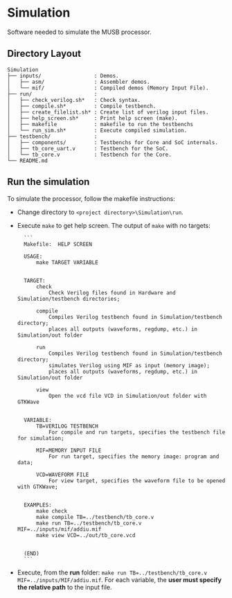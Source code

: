 # Simulation

Software needed to simulate the MUSB processor.

## Directory Layout

```
Simulation
├── inputs/                 : Demos.
│   ├── asm/                : Assembler demos.
│   └── mif/                : Compiled demos (Memory Input File).
├── run/                    :
│   ├── check_verilog.sh*   : Check syntax.
│   ├── compile.sh*         : Compile testbench.
│   ├── create_filelist.sh* : Create list of verilog input files.
│   ├── help_screen.sh*     : Print help screen (make).
│   ├── makefile            : makefile to run the testbenchs
│   └── run_sim.sh*         : Execute compiled simulation.
├── testbench/              :
│   ├── components/         : Testbenchs for Core and SoC internals.
│   ├── tb_core_uart.v      : Testbench for the SoC.
│   └── tb_core.v           : Testbench for the Core.
└── README.md
```

## Run the simulation

To simulate the processor, follow the makefile instructions:

- Change directory to ```<project directory>\Simulation\run```.
- Execute ```make``` to get help screen. The output of ```make``` with no targets:

        ```
        Makefile:  HELP SCREEN

        USAGE:
            make TARGET VARIABLE


        TARGET:
            check
                Check Verilog files found in Hardware and Simulation/testbench directories;

            compile
                Compiles Verilog testbench found in Simulation/testbench directory;
                places all outputs (waveforms, regdump, etc.) in Simulation/out folder

            run
                Compiles Verilog testbench found in Simulation/testbench directory;
                simulates Verilog using MIF as input (memory image);
                places all outputs (waveforms, regdump, etc.) in Simulation/out folder

            view
                Open the vcd file VCD in Simulation/out folder with GTKWave


        VARIABLE:
            TB=VERILOG TESTBENCH
                For compile and run targets, specifies the testbench file for simulation;

            MIF=MEMORY INPUT FILE
                For run target, specifies the memory image: program and data;

            VCD=WAVEFORM FILE
                For view target, specifies the waveform file to be opened with GTKWave;


        EXAMPLES:
            make check
            make compile TB=../testbench/tb_core.v
            make run TB=../testbench/tb_core.v MIF=../inputs/mif/addiu.mif
            make view VCD=../out/tb_core.vcd


        (END)
        ```

- Execute, from the __run__ folder: ```make run TB=../testbench/tb_core.v MIF=../inputs/MIF/addiu.mif```.
  For each variable, the __user must specify the relative path__ to the input file.
